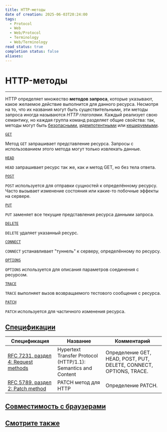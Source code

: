 ```yaml
---
title: HTTP-методы
date of creation: 2025-06-03T20:24:00
tags:
  - Protocol
  - Web
  - Web/Protocol
  - Terminology
  - Web/Terminology
read status: true
completion status: false
aliases:
---
```

# HTTP-методы
---

HTTP определяет множество **методов запроса**, которые указывают, какое желаемое действие выполнится для данного ресурса. Несмотря на то, что их названия могут быть существительными, эти методы запроса иногда называются _HTTP глаголами_. Каждый реализует свою семантику, но каждая группа команд разделяет общие свойства: так, методы могут быть [безопасными](https://developer.mozilla.org/ru/docs/Glossary/Safe), [идемпотентными](https://developer.mozilla.org/ru/docs/Glossary/Idempotent) или [кешируемыми](https://developer.mozilla.org/ru/docs/Glossary/Cacheable).

[`GET`](https://developer.mozilla.org/ru/docs/Web/HTTP/Reference/Methods/GET)

Метод `GET` запрашивает представление ресурса. Запросы с использованием этого метода могут только извлекать данные.

[`HEAD`](https://developer.mozilla.org/ru/docs/Web/HTTP/Reference/Methods/HEAD)

`HEAD` запрашивает ресурс так же, как и метод GET, но без тела ответа.

[`POST`](https://developer.mozilla.org/ru/docs/Web/HTTP/Reference/Methods/POST)

`POST` используется для отправки сущностей к определённому ресурсу. Часто вызывает изменение состояния или какие-то побочные эффекты на сервере.

[`PUT`](https://developer.mozilla.org/ru/docs/Web/HTTP/Reference/Methods/PUT)

`PUT` заменяет все текущие представления ресурса данными запроса.

[`DELETE`](https://developer.mozilla.org/ru/docs/Web/HTTP/Reference/Methods/DELETE)

`DELETE` удаляет указанный ресурс.

[`CONNECT`](https://developer.mozilla.org/ru/docs/Web/HTTP/Reference/Methods/CONNECT)

`CONNECT` устанавливает "туннель" к серверу, определённому по ресурсу.

[`OPTIONS`](https://developer.mozilla.org/ru/docs/Web/HTTP/Reference/Methods/OPTIONS)

`OPTIONS` используется для описания параметров соединения с ресурсом.

[`TRACE`](https://developer.mozilla.org/ru/docs/Web/HTTP/Reference/Methods/TRACE)

`TRACE` выполняет вызов возвращаемого тестового сообщения с ресурса.

[`PATCH`](https://developer.mozilla.org/ru/docs/Web/HTTP/Reference/Methods/PATCH)

`PATCH` используется для частичного изменения ресурса.

## [Спецификации](https://developer.mozilla.org/ru/docs/Web/HTTP/Reference/Methods#%D1%81%D0%BF%D0%B5%D1%86%D0%B8%D1%84%D0%B8%D0%BA%D0%B0%D1%86%D0%B8%D0%B8)

| Спецификация | Название | Комментарий |
| --- | --- | --- |
| [RFC 7231, раздел 4: Request methods](https://datatracker.ietf.org/doc/html/rfc7231#section-4) | Hypertext Transfer Protocol (HTTP/1.1): Semantics and Content | Определение GET, HEAD, POST, PUT, DELETE, CONNECT, OPTIONS, TRACE. |
| [RFC 5789, раздел 2: Patch method](https://datatracker.ietf.org/doc/html/rfc5789#section-2) | PATCH метод для HTTP | Определение PATCH. |

## [Совместимость с браузерами](https://developer.mozilla.org/ru/docs/Web/HTTP/Reference/Methods#%D1%81%D0%BE%D0%B2%D0%BC%D0%B5%D1%81%D1%82%D0%B8%D0%BC%D0%BE%D1%81%D1%82%D1%8C_%D1%81_%D0%B1%D1%80%D0%B0%D1%83%D0%B7%D0%B5%D1%80%D0%B0%D0%BC%D0%B8)

## [Смотрите также](https://developer.mozilla.org/ru/docs/Web/HTTP/Reference/Methods#%D1%81%D0%BC%D0%BE%D1%82%D1%80%D0%B8%D1%82%D0%B5_%D1%82%D0%B0%D0%BA%D0%B6%D0%B5)

